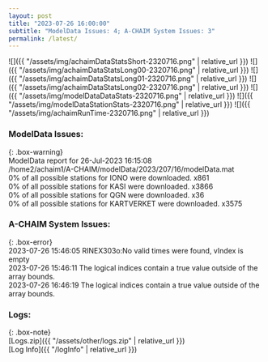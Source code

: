 ```yaml
---
layout: post
title: "2023-07-26 16:00:00"
subtitle: "ModelData Issues: 4; A-CHAIM System Issues: 3"
permalink: /latest/
---
```


![]({{ "/assets/img/achaimDataStatsShort-2320716.png" | relative_url }})
![]({{ "/assets/img/achaimDataStatsLong00-2320716.png" | relative_url }})
![]({{ "/assets/img/achaimDataStatsLong01-2320716.png" | relative_url }})
![]({{ "/assets/img/achaimDataStatsLong02-2320716.png" | relative_url }})
![]({{ "/assets/img/modelDataDataStats-2320716.png" | relative_url }})
![]({{ "/assets/img/modelDataStationStats-2320716.png" | relative_url }})
![]({{ "/assets/img/achaimRunTime-2320716.png" | relative_url }})


### ModelData Issues:  
  
{: .box-warning}  
 ModelData report for 26-Jul-2023 16:15:08   
 /home2/achaim1/A-CHAIM/modelData/2023/207/16/modelData.mat   
 0% of all possible stations for IONO were downloaded. x861   
 0% of all possible stations for KASI were downloaded. x3866   
 0% of all possible stations for QGN were downloaded. x36   
 0% of all possible stations for KARTVERKET were downloaded. x3575   
  
### A-CHAIM System Issues:  
  
{: .box-error}  
2023-07-26 15:46:05 RINEX303o:No valid times were found, vIndex is empty  
2023-07-26 15:46:11 The logical indices contain a true value outside of the array bounds.  
2023-07-26 16:46:19 The logical indices contain a true value outside of the array bounds.  

### Logs:  
  
{: .box-note}  
[Logs.zip]({{ "/assets/other/logs.zip" | relative_url }})  
[Log Info]({{ "/logInfo" | relative_url }})  
